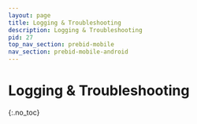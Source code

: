 ```yaml
---
layout: page
title: Logging & Troubleshooting
description: Logging & Troubleshooting
pid: 27
top_nav_section: prebid-mobile
nav_section: prebid-mobile-android
---
```


<div class="bs-docs-section" markdown="1">

# Logging & Troubleshooting
{:.no_toc}



</div>
